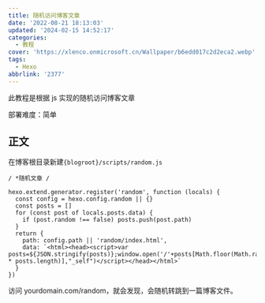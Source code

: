 ```yaml
---
title: 随机访问博客文章
date: '2022-08-21 18:13:03'
updated: '2024-02-15 14:52:17'
categories:
  - 教程
cover: 'https://xlenco.onmicrosoft.cn/Wallpaper/b6edd017c2d2eca2.webp'
tags:
  - Hexo
abbrlink: '2377'
---
```



此教程是根据 js 实现的随机访问博客文章

部署难度：简单

## 正文

在博客根目录新建`{blogroot}/scripts/random.js`

```
/ *随机文章 /

hexo.extend.generator.register('random', function (locals) {
  const config = hexo.config.random || {}
  const posts = []
  for (const post of locals.posts.data) {
    if (post.random !== false) posts.push(post.path)
  }
  return {
    path: config.path || 'random/index.html',
    data: `<html><head><script>var posts=${JSON.stringify(posts)};window.open('/'+posts[Math.floor(Math.random() * posts.length)],"_self")</script></head></html>`
  }
})
```

访问 yourdomain.com/random，就会发现，会随机转跳到一篇博客文件。
